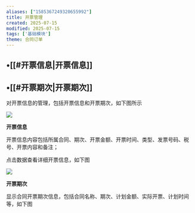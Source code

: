 ```yaml
---
aliases: ["1585367249320655992"]
title: 开票管理
created: 2025-07-15
modified: 2025-07-15
tags: ['基础模块']
theme: 合同订单
---
```


## •[[#开票信息|开票信息]]

## •[[#开票期次|开票期次]]

对开票信息的管理，包括开票信息和开票期次，如下图所示

![](https://myhelpdoc.oss-cn-heyuan.aliyuncs.com/mdimages/4e306e8423f521be9c88dbeb222582bb.jpg)

**开票信息**

开票信息内容包括所属合同、期次、开票金额、开票时间、类型、发票号码、税号、开票内容和备注；

点击数据查看详细开票信息，如下图

![](https://myhelpdoc.oss-cn-heyuan.aliyuncs.com/mdimages/24d121befcfd86881d347e9a78de03f7.jpg)

**开票期次**

显示合同开票期次信息，包括合同名称、期次、计划金额、实际开票、计划时间等，如下图

